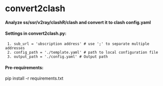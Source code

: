 # convert2clash

#### Analyze ss/ssr/v2ray/clashR/clash and convert it to clash config.yaml
#### Settings in convert2clash.py:
     1. sub_url = 'ubscription address' # use ';' to separate multiple addresses
     2. config_path = './template.yaml' # path to local configuration file
     3. output_path = './config.yaml' # Output path

#### Pre-requirements:
pip install -r requirements.txt
